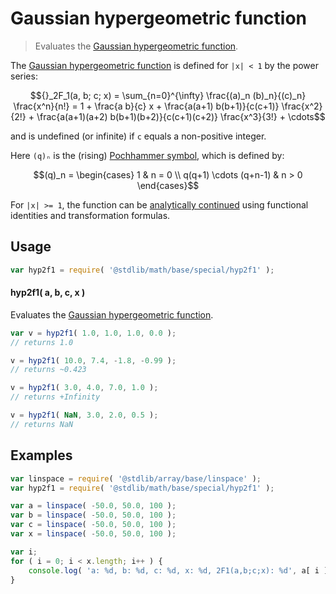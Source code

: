 <!--

@license Apache-2.0

Copyright (c) 2025 The Stdlib Authors.

Licensed under the Apache License, Version 2.0 (the "License");
you may not use this file except in compliance with the License.
You may obtain a copy of the License at

   http://www.apache.org/licenses/LICENSE-2.0

Unless required by applicable law or agreed to in writing, software
distributed under the License is distributed on an "AS IS" BASIS,
WITHOUT WARRANTIES OR CONDITIONS OF ANY KIND, either express or implied.
See the License for the specific language governing permissions and
limitations under the License.

-->

# Gaussian hypergeometric function

> Evaluates the [Gaussian hypergeometric function][hypergeometric-function].

<section class="intro">

The [Gaussian hypergeometric function][hypergeometric-function] is defined for `|x| < 1` by the power series:

<!-- <equation class="equation" label="eq:hypergeometric_function" align="center" raw="{}_2F_1(a, b; c; x) = \sum_{n=0}^{\infty} \frac{(a)_n (b)_n}{(c)_n} \frac{x^n}{n!} = 1 + \frac{a b}{c} x + \frac{a(a+1) b(b+1)}{c(c+1)} \frac{x^2}{2!} + \frac{a(a+1)(a+2) b(b+1)(b+2)}{c(c+1)(c+2)} \frac{x^3}{3!} + \cdots" alt="Gaussian hypergeometric function."> -->

```math
{}_2F_1(a, b; c; x) = \sum_{n=0}^{\infty} \frac{(a)_n (b)_n}{(c)_n} \frac{x^n}{n!} = 1 + \frac{a b}{c} x + \frac{a(a+1) b(b+1)}{c(c+1)} \frac{x^2}{2!} + \frac{a(a+1)(a+2) b(b+1)(b+2)}{c(c+1)(c+2)} \frac{x^3}{3!} + \cdots
```

<!-- <div class="equation" align="center" data-raw-text="{}_2F_1(a, b; c; x) = \sum_{n=0}^{\infty} \frac{(a)_n (b)_n}{(c)_n} \frac{x^n}{n!} = 1 + \frac{a b}{c} x + \frac{a(a+1) b(b+1)}{c(c+1)} \frac{x^2}{2!} + \frac{a(a+1)(a+2) b(b+1)(b+2)}{c(c+1)(c+2)} \frac{x^3}{3!} + \cdots" data-equation="eq:hypergeometric_function">
    <img src="https://cdn.jsdelivr.net/gh/stdlib-js/stdlib@bb29798906e119fcb2af99e94b60407a270c9b32/lib/node_modules/@stdlib/math/base/special/hyp2f1/docs/img/equation_hypergeometric_function.svg" alt="Gaussian hypergeometric function.">
    <br>
</div> -->

<!-- </equation> -->

and is undefined (or infinite) if `c` equals a non-positive integer.

Here `(q)ₙ` is the (rising) [Pochhammer symbol][pochhammer-symbol], which is defined by:

<!-- <equation class="equation" label="eq:pochhammer_symbol" align="center" raw="(q)_n = \begin{cases} 1 & n = 0 \\ q(q+1) \cdots (q+n-1) & n > 0 \end{cases}" alt="Pochhammer symbol."> -->

```math
(q)_n = \begin{cases} 1 & n = 0 \\ q(q+1) \cdots (q+n-1) & n > 0 \end{cases}
```

<!-- <div class="equation" align="center" data-raw-text="(q)_n = \begin{cases} 1 & n = 0 \\ q(q+1) \cdots (q+n-1) & n > 0 \end{cases}" data-equation="eq:pochhammer_symbol">
    <img src="https://cdn.jsdelivr.net/gh/stdlib-js/stdlib@bb29798906e119fcb2af99e94b60407a270c9b32/lib/node_modules/@stdlib/math/base/special/hyp2f1/docs/img/equation_pochhammer_symbol.svg" alt="Pochhammer symbol.">
    <br>
</div> -->

<!-- </equation> -->

For `|x| >= 1`, the function can be [analytically continued][analytic-continuation] using functional identities and transformation formulas.

</section>

<!-- /.intro -->

<section class="usage">

## Usage

```javascript
var hyp2f1 = require( '@stdlib/math/base/special/hyp2f1' );
```

#### hyp2f1( a, b, c, x )

Evaluates the [Gaussian hypergeometric function][hypergeometric-function].

```javascript
var v = hyp2f1( 1.0, 1.0, 1.0, 0.0 );
// returns 1.0

v = hyp2f1( 10.0, 7.4, -1.8, -0.99 );
// returns ~0.423

v = hyp2f1( 3.0, 4.0, 7.0, 1.0 );
// returns +Infinity

v = hyp2f1( NaN, 3.0, 2.0, 0.5 );
// returns NaN
```

</section>

<!-- /.usage -->

<section class="examples">

## Examples

<!-- eslint no-undef: "error" -->

```javascript
var linspace = require( '@stdlib/array/base/linspace' );
var hyp2f1 = require( '@stdlib/math/base/special/hyp2f1' );

var a = linspace( -50.0, 50.0, 100 );
var b = linspace( -50.0, 50.0, 100 );
var c = linspace( -50.0, 50.0, 100 );
var x = linspace( -50.0, 50.0, 100 );

var i;
for ( i = 0; i < x.length; i++ ) {
    console.log( 'a: %d, b: %d, c: %d, x: %d, 2F1(a,b;c;x): %d', a[ i ], b[ i ], c[ i ], x[ i ], hyp2f1( a[ i ], b[ i ], c[ i ], x[ i ] ) );
}
```

</section>

<!-- /.examples -->

<!-- Section for related `stdlib` packages. Do not manually edit this section, as it is automatically populated. -->

<section class="related">

</section>

<!-- /.related -->

<!-- Section for all links. Make sure to keep an empty line after the `section` element and another before the `/section` close. -->

<section class="links">

[hypergeometric-function]: https://en.wikipedia.org/wiki/Hypergeometric_function

[pochhammer-symbol]: https://en.wikipedia.org/wiki/Falling_and_rising_factorials

[analytic-continuation]: https://en.wikipedia.org/wiki/Analytic_continuation

</section>

<!-- /.links -->
